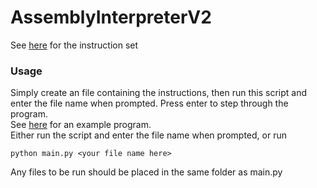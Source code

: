 # AssemblyInterpreterV2
See [here](./instructionSet.txt) for the instruction set
### Usage
Simply create an file containing the instructions, then run this script and enter the file name when prompted. Press enter to step through the program.  
See [here](./t.asl) for an example program.  
Either run the script and enter the file name when prompted, or run
```
python main.py <your file name here>
```
Any files to be run should be placed in the same folder as main.py
